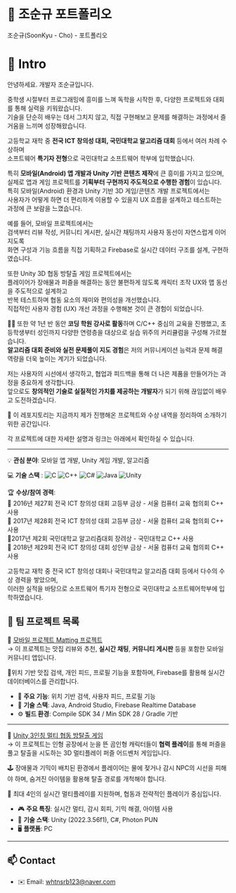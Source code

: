 # 👋 조순규 포트폴리오
조순규(SoonKyu - Cho) - 포트폴리오

# 📝  Intro


안녕하세요. 개발자 조순규입니다.  

중학생 시절부터 프로그래밍에 흥미를 느껴 독학을 시작한 후, 다양한 프로젝트와 대회를 통해 실력을 키워왔습니다.  
기술을 단순히 배우는 데서 그치지 않고, 직접 구현해보고 문제를 해결하는 과정에서 즐거움을 느끼며 성장해왔습니다.  

고등학교 재학 중 **전국 ICT 창의성 대회, 국민대학교 알고리즘 대회** 등에서 여러 차례 수상하며  
소프트웨어 **특기자 전형**으로 국민대학교 소프트웨어 학부에 입학했습니다.  

특히 **모바일(Android) 앱 개발과 Unity 기반 콘텐츠 제작**에 큰 흥미를 가지고 있으며,  
실제로 앱과 게임 프로젝트를 **기획부터 구현까지 주도적으로 수행한 경험**이 있습니다.  
특히 모바일(Android) 환경과 Unity 기반 3D 게임/콘텐츠 개발 프로젝트에서는  
사용자가 어떻게 하면 더 편리하게 이용할 수 있을지 UX 흐름을 설계하고 테스트하는 과정에 큰 보람을 느꼈습니다.

예를 들어, 모바일 프로젝트에서는  
검색부터 리뷰 작성, 커뮤니티 게시판, 실시간 채팅까지 사용자 동선이 자연스럽게 이어지도록  
화면 구성과 기능 흐름을 직접 기획하고 Firebase로 실시간 데이터 구조를 설계, 구현하였습니다.  

또한 Unity 3D 협동 방탈출 게임 프로젝트에서는  
플레이어가 장애물과 퍼즐을 해결하는 동안 불편하게 않도록 캐릭터 조작 UX와 맵 동선을 주도적으로 설계하고  
반복 테스트하며 협동 요소의 재미와 편의성을 개선했습니다.  
직접적인 사용자 경험 (UX) 개선 과정을 수행해본 것이 큰 경험이 되었습니다.

👨‍🏫 또한 약 1년 반 동안 **코딩 학원 강사로 활동**하며 C/C++ 중심의 교육을 진행했고, 초등학생부터 성인까지 다양한 연령층을 대상으로 실습 위주의 커리큘럼을 구성해 가르쳤습니다.  
**알고리즘 대회 준비와 실전 문제풀이 지도 경험**은 저의 커뮤니케이션 능력과 문제 해결 역량을 더욱 높이는 계기가 되었습니다.  

저는 사용자의 시선에서 생각하고, 협업과 피드백을 통해 더 나은 제품을 만들어가는 과정을 중요하게 생각합니다.  
앞으로도 **창의적인 기술로 실질적인 가치를 제공하는 개발자**가 되기 위해 끊임없이 배우고 도전하겠습니다.  


📀 이 레포지토리는 지금까지 제가 진행해온 프로젝트와 수상 내역을 정리하여 소개하기 위한 공간입니다.    

각 프로젝트에 대한 자세한 설명과 링크는 아래에서 확인하실 수 있습니다.  

---

💡 **관심 분야**: 모바일 앱 개발, Unity 게임 개발, 알고리즘  

💻 **기술 스택**  : ![C](https://img.shields.io/badge/C-A8B9CC?style=flat&logo=c&logoColor=white)
![C++](https://img.shields.io/badge/C++-00599C?style=flat&logo=c%2B%2B&logoColor=white)
![C#](https://img.shields.io/badge/C%23-239120?style=flat-square&logo=c-sharp&logoColor=white)
![Java](https://img.shields.io/badge/Java-007396?style=flat&logo=java&logoColor=white) 
![Unity](https://img.shields.io/badge/Unity-000000?style=flat&logo=unity&logoColor=white) 



🏆 **수상/참여 경력**:  
   🥇 2016년 제27회 전국 ICT 창의성 대회 고등부 금상 - 서울 컴퓨터 교육 협의회 C++ 사용  
   🥇 2017년 제28회 전국 ICT 창의성 대회 고등부 금상 - 서울 컴퓨터 교육 협의회 C++ 사용  
   🥉2017년 제2회 국민대학교 알고리즘대회 장려상 - 국민대학교 C++ 사용  
   🥇 2018년 제29회 전국 ICT 창의성 대회 성인부 금상 - 서울 컴퓨터 교육 협의회 C++ 사용  

   고등학교 재학 중 전국 ICT 창의성 대회나 국민대학교 알고리즘 대회 등에서 다수의 수상 경력을 쌓았으며,  
   이러한 실적을 바탕으로 소프트웨어 특기자 전형으로 국민대학교 소프트웨어학부에 입학하였습니다.  

## 🔗 팀 프로젝트 목록

📱 [모바일 프로젝트 Matting 프로젝트](https://github.com/whtnsrb123/mobile-project-matting)  
 →
 이 프로젝트는 맛집 리뷰와 추천, **실시간 채팅**, **커뮤니티 게시판** 등을 포함한 모바일 커뮤니티 앱입니다.  

📍위치 기반 맛집 검색, 개인 피드, 프로필 기능을 포함하며,  Firebase를 활용해 실시간 데이터베이스를 관리합니다.  

- 📍 **주요 기능**: 위치 기반 검색, 사용자 피드, 프로필 기능  
- 🔧 **기술 스택**: Java, Android Studio, Firebase Realtime Database  
- ⚙️ **빌드 환경**: Compile SDK 34 / Min SDK 28 / Gradle 기반  


---

🧸 [Unity 3인칭 멀티 협동 방탈출 게임](https://github.com/whtnsrb123/capstone-2025-17)  
  → 이 프로젝트는 인형 공장에서 눈을 뜬 곰인형 캐릭터들이 **협력 플레이**를 통해 퍼즐을 풀고 탈출을 시도하는 3D 멀티플레이 퍼즐 어드벤처 게임입니다.  

🕹️ 장애물과 기믹이 배치된 환경에서 플레이어는 물에 젖거나 감시 NPC의 시선을 피해야 하며, 숨겨진 아이템을 활용해 탈출 경로를 개척해야 합니다.  

👥 최대 4인의 실시간 멀티플레이를 지원하며, 협동과 전략적인 플레이가 중심입니다.  

- 🎮 **주요 특징**: 실시간 멀티, 감시 회피, 기믹 해결, 아이템 사용  
- 🧱 **기술 스택**: Unity (2022.3.56f1), C#, Photon PUN  
- 🖥️ **플랫폼**: PC  

---

## 📫 Contact

- ✉️ Email: whtnsrb123@naver.com
